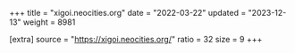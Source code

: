 +++
title = "xigoi.neocities.org"
date = "2022-03-22"
updated = "2023-12-13"
weight = 8981

[extra]
source = "https://xigoi.neocities.org/"
ratio = 32
size = 9
+++
